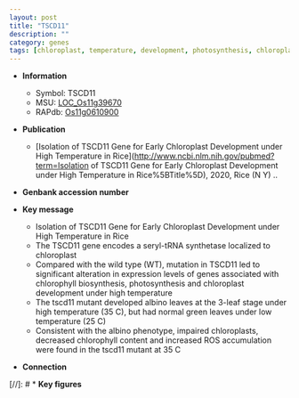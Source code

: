 ```yaml
---
layout: post
title: "TSCD11"
description: ""
category: genes
tags: [chloroplast, temperature, development, photosynthesis, chloroplast development, chlorophyll content]
---
```


* **Information**  
    + Symbol: TSCD11  
    + MSU: [LOC_Os11g39670](http://rice.uga.edu/cgi-bin/ORF_infopage.cgi?orf=LOC_Os11g39670)  
    + RAPdb: [Os11g0610900](https://rapdb.dna.affrc.go.jp/locus/?name=Os11g0610900)  

* **Publication**  
    + [Isolation of TSCD11 Gene for Early Chloroplast Development under High Temperature in Rice](http://www.ncbi.nlm.nih.gov/pubmed?term=Isolation of TSCD11 Gene for Early Chloroplast Development under High Temperature in Rice%5BTitle%5D), 2020, Rice (N Y) ..

* **Genbank accession number**  

* **Key message**  
    + Isolation of TSCD11 Gene for Early Chloroplast Development under High Temperature in Rice
    + The TSCD11 gene encodes a seryl-tRNA synthetase localized to chloroplast
    + Compared with the wild type (WT), mutation in TSCD11 led to significant alteration in expression levels of genes associated with chlorophyll biosynthesis, photosynthesis and chloroplast development under high temperature
    + The tscd11 mutant developed albino leaves at the 3-leaf stage under high temperature (35 <a1><e3>C), but had normal green leaves under low temperature (25 <a1><e3>C)
    + Consistent with the albino phenotype, impaired chloroplasts, decreased chlorophyll content and increased ROS accumulation were found in the tscd11 mutant at 35 <a1><e3>C

* **Connection**  

[//]: # * **Key figures**  


